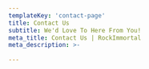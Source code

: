 ```yaml
---
templateKey: 'contact-page'
title: Contact Us
subtitle: We'd Love To Here From You!
meta_title: Contact Us | RockImmortal
meta_description: >-
  
---
```

